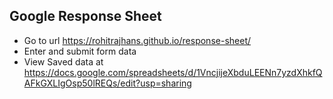 ## Google Response Sheet

- Go to url https://rohitrajhans.github.io/response-sheet/
- Enter and submit form data
- View Saved data at https://docs.google.com/spreadsheets/d/1VncjijeXbduLEENn7yzdXhkfQAFkGXLIgOsp50lREQs/edit?usp=sharing
